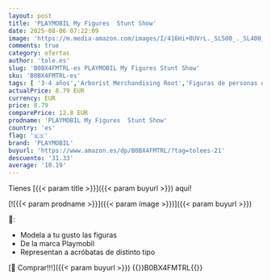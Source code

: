 ```yaml
---
layout: post
title: 'PLAYMOBIL My Figures  Stunt Show'
date: 2025-08-06 07:22:09
image: 'https://m.media-amazon.com/images/I/416Hi+0UVrL._SL500_._SL400_.jpg'
comments: true
category: ofertas
author: 'tole.es'
slug: 'B0BX4FMTRL-es PLAYMOBIL My Figures Stunt Show'
sku: 'B0BX4FMTRL-es'
tags: [ '3-4 años','Arborist Merchandising Root','Figuras de personas de juguete para niños','Juguetes','Juguetes y juegos','Muñecos y figuras','Self Service','Special Features Stores','b6d17eda-2c26-45ed-a098-453a9f96e839_0','b6d17eda-2c26-45ed-a098-453a9f96e839_1801','playmobil','🇪🇸', ]
actualPrice: 8.79 EUR
currency: EUR
price: 8.79
comparePrice: 12.8 EUR
prodname: 'PLAYMOBIL My Figures  Stunt Show'
country: 'es'
flag: '🇪🇸'
brand: 'PLAYMOBIL'
buyurl: 'https://www.amazon.es/dp/B0BX4FMTRL/?tag=tolees-21'
descuento: '31.33'
average: '10.19'
---
```


Tienes [{{< param title >}}]({{< param buyurl >}}) aqui!

[![{{< param prodname >}}]({{< param image >}})]({{< param buyurl >}})

🔎:

- Modela a tu gusto las figuras
- De la marca Playmobil
- Representan a acróbatas de distinto tipo

[🛒 Comprar!!!]({{< param buyurl >}})
{{<world>}}B0BX4FMTRL{{</world>}}
